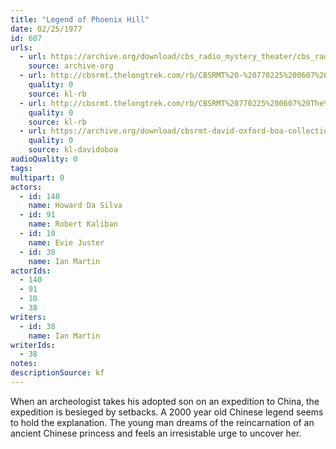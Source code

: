 ```yaml
---
title: "Legend of Phoenix Hill"
date: 02/25/1977
id: 607
urls: 
  - url: https://archive.org/download/cbs_radio_mystery_theater/cbs_radio_mystery_theater-0601-0650.zip/cbs_radio_mystery_theater-0601-0650%2Fcbsrmt_0607_legend_of_phoenix_hill.mp3
    source: archive-org
  - url: http://cbsrmt.thelongtrek.com/rb/CBSRMT%20-%20770225%200607%20The%20Legend%20Of%20Phoenix%20Hill_WLNH-FM_rb%20(bad%20static).mp3
    quality: 0
    source: kl-rb
  - url: http://cbsrmt.thelongtrek.com/rb/CBSRMT%20770225%200607%20The%20Legend%20of%20Phoenix%20Hill_wbbm_rb.mp3
    quality: 0
    source: kl-rb
  - url: https://archive.org/download/cbsrmt-david-oxford-boa-collection/CBSRMT-770225-0607-Legend-of-Phoenix-Hill-(128-48)_WBBM-JE-{BoA}.mp3
    quality: 0
    source: kl-davidoboa
audioQuality: 0
tags: 
multipart: 0
actors:  
  - id: 140
    name: Howard Da Silva  
  - id: 91
    name: Robert Kaliban  
  - id: 10
    name: Evie Juster  
  - id: 38
    name: Ian Martin
actorIds:  
  - 140  
  - 91  
  - 10  
  - 38
writers:  
  - id: 38
    name: Ian Martin
writerIds:  
  - 38
notes: 
descriptionSource: kf
---
```

When an archeologist takes his adopted son on an expedition to China, the expedition is besieged by setbacks. A 2000 year old Chinese legend seems to hold the explanation. The young man dreams of the reincarnation of an ancient Chinese princess and feels an irresistable urge to uncover her.